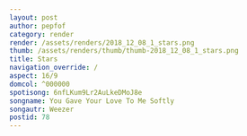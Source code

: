 ```yaml
---
layout: post
author: pepfof
category: render
render: /assets/renders/2018_12_08_1_stars.png
thumb: /assets/renders/thumb/thumb-2018_12_08_1_stars.png
title: Stars
navigation_override: /
aspect: 16/9
domcol: ^000000
spotisong: 6nfLKum9Lr2AuLkeDMoJ8e
songname: You Gave Your Love To Me Softly
songautr: Weezer
postid: 78
---
```


<!--USER BEGIN 1-->

<!--USER END 1-->

<!--more-->
<!--USER BEGIN 2-->

<!--USER END 2-->

